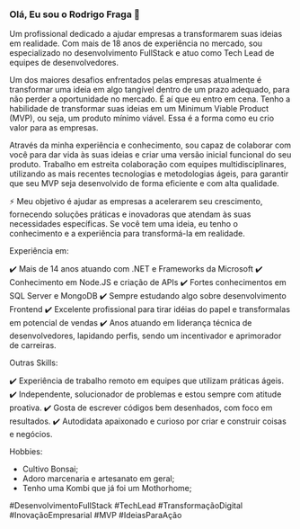 ### Olá, Eu sou o Rodrigo Fraga 👋

Um profissional dedicado a ajudar empresas a transformarem suas ideias em realidade. Com mais de 18 anos de experiência no mercado, sou especializado no desenvolvimento FullStack e atuo como Tech Lead de equipes de desenvolvedores.

Um dos maiores desafios enfrentados pelas empresas atualmente é transformar uma ideia em algo tangível dentro de um prazo adequado, para não perder a oportunidade no mercado. É aí que eu entro em cena. Tenho a habilidade de transformar suas ideias em um Minimum Viable Product (MVP), ou seja, um produto mínimo viável. Essa é a forma como eu crio valor para as empresas.

Através da minha experiência e conhecimento, sou capaz de colaborar com você para dar vida às suas ideias e criar uma versão inicial funcional do seu produto. Trabalho em estreita colaboração com equipes multidisciplinares, utilizando as mais recentes tecnologias e metodologias ágeis, para garantir que seu MVP seja desenvolvido de forma eficiente e com alta qualidade.

⚡ Meu objetivo é ajudar as empresas a acelerarem seu crescimento, fornecendo soluções práticas e inovadoras que atendam às suas necessidades específicas. Se você tem uma ideia, eu tenho o conhecimento e a experiência para transformá-la em realidade.


Experiência em:

✔️ Mais de 14 anos atuando com .NET e Frameworks da Microsoft
✔️ Conhecimento em Node.JS e criação de APIs
✔️ Fortes conhecimentos em SQL Server e MongoDB
✔️ Sempre estudando algo sobre desenvolvimento Frontend
✔️ Excelente profissional para tirar idéias do papel e transformalas em potencial de vendas
✔️ Anos atuando em liderança técnica de desenvolvedores, lapidando perfis, sendo um incentivador e aprimorador de carreiras.

Outras Skills:

✔️ Experiência de trabalho remoto em equipes que utilizam práticas ágeis. 
✔️ Independente, solucionador de problemas e estou sempre com atitude proativa. 
✔️ Gosta de escrever códigos bem desenhados, com foco em resultados.
✔️ Autodidata apaixonado e curioso por criar e construir coisas e negócios.

Hobbies: 
- Cultivo Bonsai;
- Adoro marcenaria e artesanato em geral;
- Tenho uma Kombi que já foi um Mothorhome;

#DesenvolvimentoFullStack 
#TechLead 
#TransformaçãoDigital 
#InovaçãoEmpresarial 
#MVP 
#IdeiasParaAção

